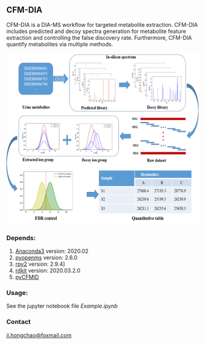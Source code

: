 ## CFM-DIA

CFM-DIA is a DIA-MS workflow for targeted metabolite extraction. CFM-DIA includes predicted and decoy spectra generation for 
metabolite feature extraction and controlling the false discovery rate. Furthermore, CFM-DIA quantify metabolites via multiple methods.

<div align="center">
<img src="https://github.com/hcji/CFM-DIA/blob/master/Img/figure.png" width=600 height=450 />
</div>

### Depends:

1. [Anaconda3](https://repo.anaconda.com/archive/)    version: 2020.02    
2. [pyopenms](https://pypi.org/project/pyopenms/)     version: 2.6.0    
3. [rpy2](https://anaconda.org/r/rpy2)         version: 2.9.4]    
4. [rdkit](http://www.rdkit.org/docs/GettingStartedInPython.html)        version: 2020.03.2.0    
5. [pyCFMID](https://github.com/hcji/PyCFMID)


### Usage:

See the jupyter notebook file *Example.ipynb*

### Contact

ji.hongchao@foxmail.com